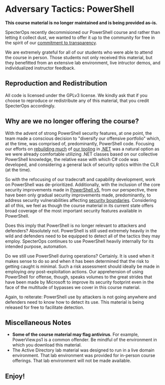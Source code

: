 # Adversary Tactics: PowerShell
__This course material is no longer maintained and is being provided as-is.__

SpecterOps recently decommisioned our PowerShell course and rather than letting it collect dust, we wanted to offer it up to the community for free in the spirit of our [commitment to transparency](https://posts.specterops.io/a-push-toward-transparency-c385a0dd1e34).

We are extremely grateful for all of our students who were able to attend the course in person. Those students not only received this material, but they benefitted from an extensive lab environment, live intructor demos, and individualized instructor feedback.

## Reproduction and Redistribution
All code is licensed under the GPLv3 license. We kindly ask that if you choose to reproduce or redistribute any of this material, that you credit SpecterOps accordingly.

## Why are we no longer offering the course?
With the advent of strong PowerShell security features, at one point, the team made a conscious decision to "diversify our offensive portfolio" which, at the time, was comprised of, predominantly, PowerShell code. Focusing our efforts on [rebuilding much](https://posts.specterops.io/ghostpack-d835018c5fc4) of [our tooling](https://posts.specterops.io/introducing-sharpsploit-a-c-post-exploitation-library-5c7be5f16c51) in [.NET](https://posts.specterops.io/entering-a-covenant-net-command-and-control-e11038bcf462) was a natural option as we were already comfortable utilizing .NET classes based on our collective PowerShell knowledge, the relative ease with which C# code was developed, and considering a general lack of security optics within the CLR (at the time).

So with the refocusing of our tradecraft and capability development, work on PowerShell was de-prioritized. Additionally, with the inclusion of the core security improvements made in [PowerShell v5](https://devblogs.microsoft.com/powershell/powershell-the-blue-team/), from our perspective, there have been only gradual security improvements made, predominantly, to address security vulnerabilities affecting [security boundaries](https://www.microsoft.com/en-us/msrc/windows-security-servicing-criteria). Considering all of this, we feel as though the course material in its current state offers broad coverage of the most important security features available in PowerShell.

Does this imply that PowerShell is no longer relevant to attackers and defenders? Absolutely not. PowerShell is still used extremely heavily in the wild and defenders need to be equipped to detect all of the tactics they may employ. SpecterOps continues to use PowerShell heavily internally for its intended purpose, automation.

Do we still use PowerShell during operations? Certainly. It is used when it makes sense to do so and when it has been determined that the risk to getting caught is minimal. Such a risk assessment should ideally be made in employing *any* post-exploitation actions. Our apprehension of using PowerShell for offense, though, speaks volumes to the great strides that have been made by Microsoft to improve its security footprint even in the face of the multitude of bypasses we cover in this course material.

Again, to reiterate: PowerShell use by attackers is not going anywhere and defenders need to know how to detect its use. This material is being released for free to facilitate detection.

## Miscellaneous Notes
* __Some of the course material may flag antivirus__. For example, PowerView.ps1 is a common offender. Be mindful of the environment in which you download this material.
* The Active Directory lab material was designed to run in a live domain environment. That lab environment was provided for in-person course offerings. That lab environment will not be made available.

## Enjoy!
